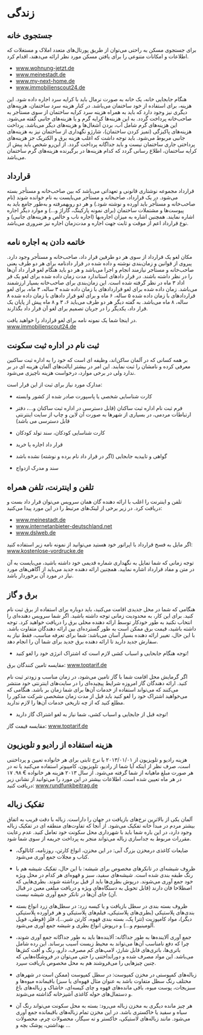 # زندگی
## جستجوی خانه
برای جستجوی مسکن به راحتی می‌توان از طریق پورتال‌های متعدد املاک و مستغلات که اطلاعات و امکانات متنوعی را برای یافتن مسکن مورد نظر ارائه می‌دهند، اقدام کرد.

* www.wohnung-jetzt.de
* www.meinestadt.de
* www.my-next-home.de
* www.immobilienscout24.de

هنگام جابجایی خانه، یک خانه به صورت نرمال باید با کرایه سرد اجاره داده شود. این هزینه، برای استفاده از خود ساختمان می‌باشد. در کنار هزینه سرد ساختمان، هزینه‌های دیگری نیز وجود دارد که باید به همراه هزینه سرد کرایه ساختمان از سوی مستأجر به صاحب‌خانه پرداخت گردد. به این هزینه‌ها کرایه گرم و یا هزینه‌های جانبی گفته می‌شود. این هزینه‌های گرم شامل آب، بردن آشغال‌ها و هزینه‌های دیگر می‌باشد. پرداخت هزینه‌های پاکیزگی (تمیز کردن ساختمان)، شارژو نگهداری از ساختمان نیز به هزینه‌های جانبی مربوط می‌شود. باید توجه داشت که اغلب هزینه برق و الکتریک جز هزینه‌های پرداختی جاری ساختمان نیست و باید جداگانه پرداخت گردد. از این‌رو شخص باید پیش از کرایه ساختمان، اطلاع رسانی گردد که کدام هزینه‌ها در برگیرنده هزینه‌های گرم ساختمان می‌باشد.

## قرارداد
قرارداد مجموعه نوشتاری قانونی و تعهداتی می‌باشد که بین صاحب‌خانه و مستأجر بسته می‌شود. در یک قرارداد، صاحبخانه و مستأجر می‌بایست به نام خوانده شوند (نام صاحب‌خانه و مستأجر باید آورده و نوشته شود.) و هر دو رویهمرفته و به‌طور جامع باید به پیوست‌ها و مشتملات ساختمان (برای نمونه پارکینگ، گاراژ و...) و موارد دیگر اجاره اشاره نمایند. همچنین اشاره به میزان اجاره‌بها (اجاره ناب و خالص و هزینه‌های جانبی) و نوع قرارداد اعم از موقت و ثابت جهت اجاره و مدت‌زمان اجاره نیز ضروری می‌باشد.

## خاتمه دادن به اجاره نامه
مکان لغو یک قرارداد از سوی هر دو طرفین قرار داد، صاحب‌خانه و مستأجر وجود دارد. پیروی از قوانین و زمان‌بندی نوشته و داده شده در قرار دادنامه برای هر دو طرف یعنی صاحب‌خانه و مستأجر نیازمند انجام و اجرا می‌باشد و هر دو باید هنگام لغو قرار داد آن‌ها را در نظر داشته باشند. در قرار دادهای استاندارد مدت زمان داده شده برای لغو یک قر اداد ۳ ماه در نظر گرفته شده است. این زمان‌بندی برای صاحب‌خانه بسیار ارزشمند می‌باشد. زمان داده شده برای لغو قراردادهای با زمان داده شده ۳ ساله، ۳ ماه، برای لغو قراردادهای با زمان داده شده ۵ ساله، ۶ ماه و برای لغو قرار دادهای با زمان داده شده ۸ ساله، ۸ ماه می‌باشد. به گفته دیگر هر دو طرف می‌باید ۶، ۳ و ۸ ماه پیش از پایان یک قرار داد، یکدیگر را در جریان تصمیم برای لغو آن قرار داد بگذارند.

در اینجا شما یک نمونه نامه برای لغو قرارداد را خواهید یافت. www.immobilienscout24.de

## ثبت نام در اداره ثبت سکونت
بر همه کسانی که در آلمان ساکن‌اند، وظیفه ای است که خود را به اداره ثبت ساکنین معرفی کرده و نامشان را ثبت نمایند. این امر در بیشتر ایالت‌های آلمان هزینه ای در بر ندارد ولی در برخی موارد، درخواست هزینه ناچیزی می‌شود.

مدارک مورد نیاز برای ثبت از این قرار است:

* کارت شناسایی شخصی یا پاسپورت صادر شده از کشور وابسته

* فرم ثبت نام اداره ثبت ساکنان (قابل دسترسی در اداره ثبت ساکنان و...، دفتر ارتباطات مردمی، در بسیاری از شهرها به صورت آن لاین و چاپ از سایت اینترنتی قابل دسترسی می باشد)

* کارت شناسایی کودکان، سند تولد کودکان

* قرار داد اجاره یا خرید

* گواهی و تاییدیه جابجایی (اگر در قرار داد نام برده و نوشته) نشده باشد

* سند و مدرک ازدواج
## تلفن و اینترنت، تلفن همراه
تلفن و اینترنت را اغلب با ارائه دهنده گان‌‌‌ همان سرویس می‌توان قرار داد بست و دریافت کرد. در زیر برخی از لینک‌های مرتبط را در این مورد پیدا می‌کنید:

* www.meinestadt.de
* www.internetanbieter-deutschland.net
* www.dslweb.de

اگر مایل به فسخ قرارداد با اپراتور خود هستید می‌توانید از نمونه نامه زیر استفاده کنید: www.kostenlose-vordrucke.de

توجه زمانی که شما تمایل به نگهداری شماره قدیمی خود داشته باشید، می‌بایست به آن در متن و مفاد قرارداد اشاره نمایید. همچنین ارائه دهنده جدید می‌باید از آگاهی‌های مورد نیاز در مورد آن برخوردار باشد.

## برق و گاز
هنگامی که شما در محل جدیدی اقامت می‌کنید، باید دوباره برای استفاده از برق ثبت نام کنید. برای این کار، به محدودیت زمانی توجه داشته باشید. اگر شما سرویس دهنده‌ای را انتخاب نکنید به طور خودکار توسط ارائه دهنده محلی برق را دریافت خواهید کرد. توجه داشته باشید، قیمت برق ممکن است به طور گسترده‌ای بین ارائه دهندگان متفاوت باشد. با این حال، تغییر ارائه دهنده بسیار آسان می‌باشد: شما برای تعرفه مناسب، فقط نیاز به سفارش جدید دارید تا ارائه دهنده برق جدید برای شما آن را انجام دهد.

* توجه هنگام جابحایی و اسباب کشی لازم است که اشتراک انرژی خود را لغو کنید!

مقایسه تامین کنندگان برق: www.toptarif.de

اگر گرمایش محل اقامت شما با گاز تامین می‌شود، در زمان مناسب و زود‌تر ثبت نام کنید. ارائه دهندگان گاز امروزه شرایط پیچیده‌ای را در سایت‌های اینترنتی خود منتشر می‌کنند که می‌تواند استفاده از خدمات آن‌ها برای شما زمان بر باشد. هنگامی که می‌خواهید اشتراک خود را لغو کنید باید قبل از مدت زمان مشخصی شرکت مذکور را مطلع کنید که از چه تاریخی خدمات آن‌ها را لازم ندارید.

* توجه قبل از جابجایی و اسباب کشی، شما نیاز به لغو اشتراک گاز دارید!

مقایسه قیمت گاز: www.toptarif.de

## هزینه استفاده از رادیو و تلویزیون
هزینه رادیو و تلویزیون از ۲۰۱۳/۰۱/۰۱ با نرخ ثابتی برای هر خانواده تعیین و پرداختنی است، صرف نظر از اینکه آیا شما از رادیو، تلویزیون، کامپیوتر استفاده می‌کنید یا نه در هر صورت مبلغ ماهیانه از شما گرفته می‌شود. از سال ۲۰۱۳ هزینه هر خانواده € ۹۸. ۱۷ در هر ماه تعیین شده است. اطلاعات بیشتر در این مورد را می‌توانید از نشانی زیر دریافت کنید: www.rundfunkbeitrag.de

## تفکیک زباله
آلمان یکی از بالاترین نرخ‌های بازیافت در جهان را داراست. زباله با دقت قریب به اتفاق بیشتر مردم در مبدأ خانه تفکیک می‌شود. از آنجا که تفاوت‌های منطقه ای در تفکیک زباله وجود دارد، در این باره شما باید با شهرداری محل سکونت خود تعامل کنید. عدم رعایت مقررات مربوط به جداسازی زباله می‌تواند منجر به پرداخت جریمه از سوی شما شود.

* ضایعات کاغذی درمخزن بزرگ آبی: در این مخزن، انواع کارتن، روزنامه، کاتالوگ، کتاب و مجلات جمع آوری می‌شود.

* ظروف شیشه‌ای در تانکرهای مخصوص برای شیشه: با این حال، تفکیک شیشه هم با رنگ طبقه بندی شده است. شیشه‌های سفید، سبز و قهوه‌ای هر کدام در محل ویژه خود جمع آوری می‌شوند. درپوش بطری‌ها باید از قبل برداشته شوند. بطری‌هایی که اصطلاحا فان دارند (قابل تحویل به دستگاه‌های ویژه و دریافت مبلغی معین در قبال آن) جای آن‌ها در تانکر جمع آوری شیشه نیست.

* ظروف بسته بندی در سطل بازیافت و یا کیسه زرد: در سطل‌های زرد انواع بسته بندی‌های پلاستیکی (بطری‌های پلاستیکی، فیلم‌های پلاستیکی و هر فرآورده پلاستیکی دیگر)، مواد کامپوزیت (تترا پک، بسته بندی قهوه، کارتن شیر...)، فلز (قوطی، فویل آلومینیوم و...) و درپوش انواع بطری و شیشه جمع آوری می‌شود.

* جمع آوری آلاینده‌ها به طور جداگانه: آلاینده‌ها باید به طور جداگانه جمع آوری شوند، چرا که دفع نامناسب آن‌ها می‌تواند به محیط زیست آسیب برساند. این رده شامل باتری‌ها، باتری‌های قابل شارژ، لامپ‌های کم مصرف، دارو، رنگ و آفت کش‌ها می‌باشد. این مواد مصرف شده و دورانداختنی را حتی می‌توان در فروشگاه‌هایی که چنین چیزهایی را می‌فروشند هم به محل مخصوص بازیافت سپرد.

* زباله‌های کمپوستی در مخزن کمپوست: در سطل کمپوست (ممکن است در شهرهای مختلف رنگ سطل متفاوت باشد به عنوان مثال قهوه‌ای یا سبز) باقیمانده میوه‌ها و سبزیجات، پوست میوه، باقی مانده‌های قهوه و چای کیسه‌ای، خاشاک و زباله‌های باغ و دستمال‌های حوله کاغذی آشپزخانه گذاشته می‌شوند.

* هر چیز مانده دیگری به مخزن زباله می‌رود: بسته به محل سکونت می‌تواند رنگ آن سیاه و سفید یا خاکستری باشد. در این مخزن تمام زباله‌های باقیمانده جمع آوری می‌شود. مانند زباله‌های لاستیکی، خاکستر و ته سیگار، محصولات چرم، محصولات بهداشتی، پوشک بچه و ...